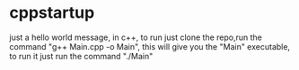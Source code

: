 # cppstartup
just a hello world message, in c++, to run just clone the repo,run the command "g++ Main.cpp -o Main", this will give you the "Main" executable, to run it just run the command "./Main"
